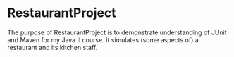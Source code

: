 # RestaurantProject

The purpose of RestaurantProject is to demonstrate understanding of JUnit and Maven for my Java II course. It simulates (some aspects of) a restaurant and its kitchen staff.